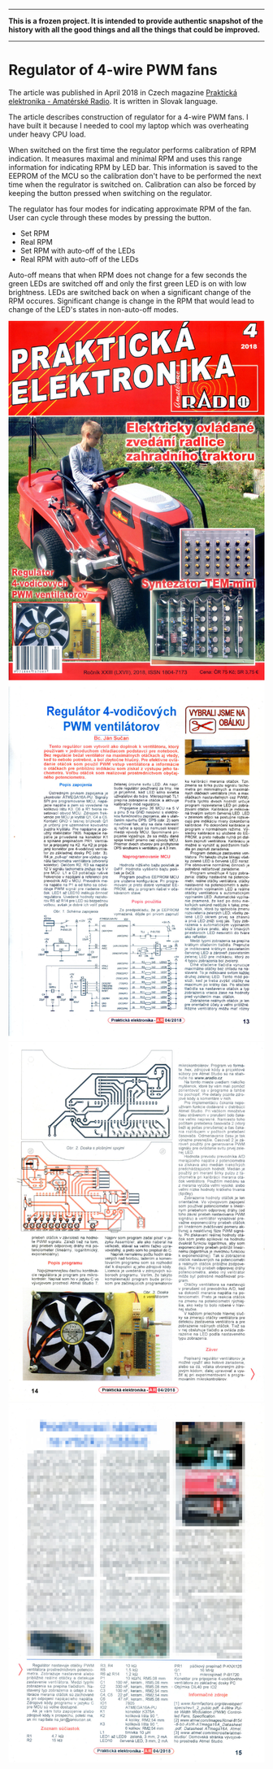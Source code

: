 ***

**This is a frozen project. It is intended to provide authentic snapshot of the
history with all the good things and all the things that could be improved.**

***

# Regulator of 4-wire PWM fans

The article was published in April 2018 in Czech magazine [Praktická
elektronika - Amatérské Radio](http://aradio.cz). It is written in Slovak
language.

The article describes construction of regulator for a 4-wire PWM fans. I have
built it because I needed to cool my laptop which was overheating under heavy
CPU load.

When switched on the first time the regulator performs calibration of RPM
indication. It measures maximal and minimal RPM and uses this range information
for indicating RPM by LED bar. This information is saved to the EEPROM of the
MCU so the calibration don't have to be performed the next time when the
regulrator is switched on. Calibration can also be forced by keeping the button
pressed when switching on the regulator.

The regulator has four modes for indicating approximate RPM of the fan. User can
cycle through these modes by pressing the button.
- Set RPM
- Real RPM
- Set RPM with auto-off of the LEDs
- Real RPM with auto-off of the LEDs

Auto-off means that when RPM does not change for a few seconds the green LEDs
are switched off and only the first green LED is on with low brightness. LEDs
are switched back on when a significant change of the RPM occures. Significant
change is change in the RPM that would lead to change of the LED's states in
non-auto-off modes.

![Title page](article/aradio_0.jpg)
![Page 1](article/aradio_1.jpg)
![Page 2](article/aradio_2.jpg)
![Page 3](article/aradio_3.jpg)
